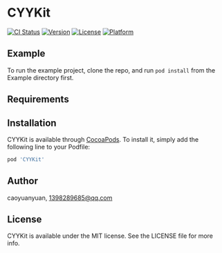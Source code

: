# CYYKit

[![CI Status](https://img.shields.io/travis/caoyuanyuan/CYYKit.svg?style=flat)](https://travis-ci.org/caoyuanyuan/CYYKit)
[![Version](https://img.shields.io/cocoapods/v/CYYKit.svg?style=flat)](https://cocoapods.org/pods/CYYKit)
[![License](https://img.shields.io/cocoapods/l/CYYKit.svg?style=flat)](https://cocoapods.org/pods/CYYKit)
[![Platform](https://img.shields.io/cocoapods/p/CYYKit.svg?style=flat)](https://cocoapods.org/pods/CYYKit)

## Example

To run the example project, clone the repo, and run `pod install` from the Example directory first.

## Requirements

## Installation

CYYKit is available through [CocoaPods](https://cocoapods.org). To install
it, simply add the following line to your Podfile:

```ruby
pod 'CYYKit'
```

## Author

caoyuanyuan, 1398289685@qq.com

## License

CYYKit is available under the MIT license. See the LICENSE file for more info.
